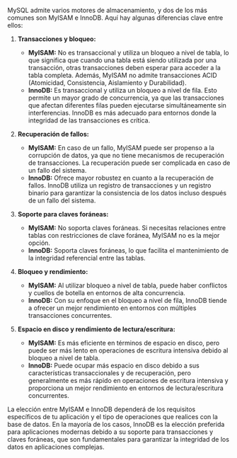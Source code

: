 MySQL admite varios motores de almacenamiento, y dos de los más comunes son MyISAM e InnoDB. Aquí hay algunas diferencias clave entre ellos:

1. **Transacciones y bloqueo:**
   - **MyISAM:** No es transaccional y utiliza un bloqueo a nivel de tabla, lo que significa que cuando una tabla está siendo utilizada por una transacción, otras transacciones deben esperar para acceder a la tabla completa. Además, MyISAM no admite transacciones ACID (Atomicidad, Consistencia, Aislamiento y Durabilidad).
   - **InnoDB:** Es transaccional y utiliza un bloqueo a nivel de fila. Esto permite un mayor grado de concurrencia, ya que las transacciones que afectan diferentes filas pueden ejecutarse simultáneamente sin interferencias. InnoDB es más adecuado para entornos donde la integridad de las transacciones es crítica.

2. **Recuperación de fallos:**
   - **MyISAM:** En caso de un fallo, MyISAM puede ser propenso a la corrupción de datos, ya que no tiene mecanismos de recuperación de transacciones. La recuperación puede ser complicada en caso de un fallo del sistema.
   - **InnoDB:** Ofrece mayor robustez en cuanto a la recuperación de fallos. InnoDB utiliza un registro de transacciones y un registro binario para garantizar la consistencia de los datos incluso después de un fallo del sistema.

3. **Soporte para claves foráneas:**
   - **MyISAM:** No soporta claves foráneas. Si necesitas relaciones entre tablas con restricciones de clave foránea, MyISAM no es la mejor opción.
   - **InnoDB:** Soporta claves foráneas, lo que facilita el mantenimiento de la integridad referencial entre las tablas.

4. **Bloqueo y rendimiento:**
   - **MyISAM:** Al utilizar bloqueo a nivel de tabla, puede haber conflictos y cuellos de botella en entornos de alta concurrencia.
   - **InnoDB:** Con su enfoque en el bloqueo a nivel de fila, InnoDB tiende a ofrecer un mejor rendimiento en entornos con múltiples transacciones concurrentes.

5. **Espacio en disco y rendimiento de lectura/escritura:**
   - **MyISAM:** Es más eficiente en términos de espacio en disco, pero puede ser más lento en operaciones de escritura intensiva debido al bloqueo a nivel de tabla.
   - **InnoDB:** Puede ocupar más espacio en disco debido a sus características transaccionales y de recuperación, pero generalmente es más rápido en operaciones de escritura intensiva y proporciona un mejor rendimiento en entornos de lectura/escritura concurrentes.

La elección entre MyISAM e InnoDB dependerá de los requisitos específicos de tu aplicación y el tipo de operaciones que realices con la base de datos. En la mayoría de los casos, InnoDB es la elección preferida para aplicaciones modernas debido a su soporte para transacciones y claves foráneas, que son fundamentales para garantizar la integridad de los datos en aplicaciones complejas.